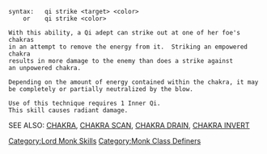     syntax:   qi strike <target> <color>
        or    qi strike <color>

    With this ability, a Qi adept can strike out at one of her foe's chakras
    in an attempt to remove the energy from it.  Striking an empowered chakra
    results in more damage to the enemy than does a strike against
    an unpowered chakra.

    Depending on the amount of energy contained within the chakra, it may
    be completely or partially neutralized by the blow.

    Use of this technique requires 1 Inner Qi.
    This skill causes radiant damage.

SEE ALSO: [CHAKRA](Chakra.md "wikilink"), [CHAKRA
SCAN](Chakra_Scan.md "wikilink"), [CHAKRA
DRAIN](Chakra_Drain.md "wikilink"), [CHAKRA
INVERT](Chakra_Drain.md "wikilink")

[Category:Lord Monk Skills](Category:Lord_Monk_Skills "wikilink")
[Category:Monk Class Definers](Category:Monk_Class_Definers "wikilink")
